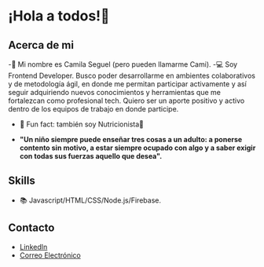 # ¡Hola a todos!👾

## Acerca de mi
-👋 Mi nombre es Camila Seguel (pero pueden llamarme Cami).
-💻 Soy Frontend Developer. Busco poder desarrollarme en ambientes colaborativos y de metodología ágil, en donde me permitan participar activamente y así seguir adquiriendo nuevos conocimientos y herramientas que me fortalezcan como profesional tech. Quiero ser un aporte positivo y activo dentro de los equipos de trabajo en donde participe.
- 👀 Fun fact: también soy Nutricionista🍎
  
- **"Un niño siempre puede enseñar tres cosas a un adulto: a ponerse contento sin motivo, a estar siempre ocupado con algo y a saber exigir con todas sus fuerzas aquello que desea".**

## Skills
- 📚 Javascript/HTML/CSS/Node.js/Firebase.

## Contacto
- [LinkedIn](https://www.linkedin.com/in/camilaseguelgonzalez/)
- [Correo Electrónico](seguel.camilaalejandra@gmail.com)


